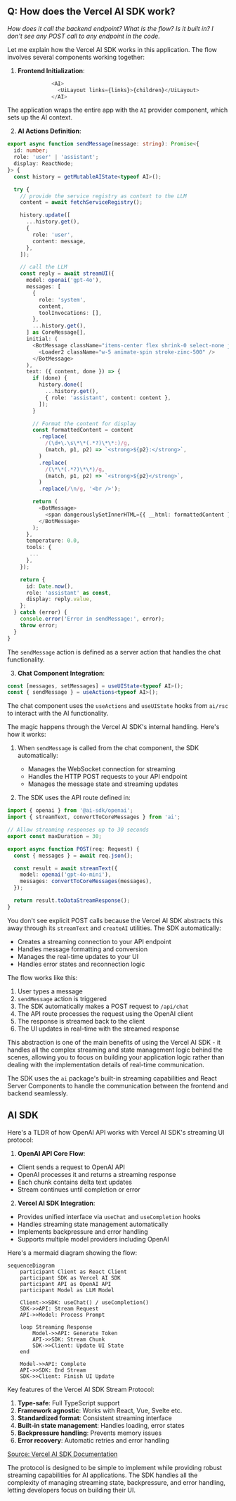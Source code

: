## Q: How does the Vercel AI SDK work?

_How does it call the backend endpoint? What is the flow? Is it built in? I don't see any POST call to any endpoint in the code._

Let me explain how the Vercel AI SDK works in this application. The flow involves several components working together:

1. **Frontend Initialization**:

```typescript
              <AI>
                <UiLayout links={links}>{children}</UiLayout>
              </AI>
```

The application wraps the entire app with the `AI` provider component, which sets up the AI context.

2. **AI Actions Definition**:

```typescript
export async function sendMessage(message: string): Promise<{
  id: number;
  role: 'user' | 'assistant';
  display: ReactNode;
}> {
  const history = getMutableAIState<typeof AI>();

  try {
    // provide the service registry as context to the LLM
    content = await fetchServiceRegistry();

    history.update([
      ...history.get(),
      {
        role: 'user',
        content: message,
      },
    ]);

    // call the LLM
    const reply = await streamUI({
      model: openai('gpt-4o'),
      messages: [
        {
          role: 'system',
          content,
          toolInvocations: [],
        },
        ...history.get(),
      ] as CoreMessage[],
      initial: (
        <BotMessage className="items-center flex shrink-0 select-none justify-center">
          <Loader2 className="w-5 animate-spin stroke-zinc-500" />
        </BotMessage>
      ),
      text: ({ content, done }) => {
        if (done) {
          history.done([
            ...history.get(),
            { role: 'assistant', content: content },
          ]);
        }

        // Format the content for display
        const formattedContent = content
          .replace(
            /(\d+\.\s\*\*(.*?)\*\*:)/g,
            (match, p1, p2) => `<strong>${p2}:</strong>`,
          )
          .replace(
            /(\*\*(.*?)\*\*)/g,
            (match, p1, p2) => `<strong>${p2}</strong>`,
          )
          .replace(/\n/g, '<br />');

        return (
          <BotMessage>
            <span dangerouslySetInnerHTML={{ __html: formattedContent }} />
          </BotMessage>
        );
      },
      temperature: 0.0,
      tools: {
       ...
      },
    });

    return {
      id: Date.now(),
      role: 'assistant' as const,
      display: reply.value,
    };
  } catch (error) {
    console.error('Error in sendMessage:', error);
    throw error;
  }
}
```

The `sendMessage` action is defined as a server action that handles the chat functionality.

3. **Chat Component Integration**:

```typescript
const [messages, setMessages] = useUIState<typeof AI>();
const { sendMessage } = useActions<typeof AI>();
```

The chat component uses the `useActions` and `useUIState` hooks from `ai/rsc` to interact with the AI functionality.

The magic happens through the Vercel AI SDK's internal handling. Here's how it works:

1. When `sendMessage` is called from the chat component, the SDK automatically:

   - Manages the WebSocket connection for streaming
   - Handles the HTTP POST requests to your API endpoint
   - Manages the message state and streaming updates

2. The SDK uses the API route defined in:

```typescript
import { openai } from '@ai-sdk/openai';
import { streamText, convertToCoreMessages } from 'ai';

// Allow streaming responses up to 30 seconds
export const maxDuration = 30;

export async function POST(req: Request) {
  const { messages } = await req.json();

  const result = await streamText({
    model: openai('gpt-4o-mini'),
    messages: convertToCoreMessages(messages),
  });

  return result.toDataStreamResponse();
}
```

You don't see explicit POST calls because the Vercel AI SDK abstracts this away through its `streamText` and `createAI` utilities. The SDK automatically:

- Creates a streaming connection to your API endpoint
- Handles message formatting and conversion
- Manages the real-time updates to your UI
- Handles error states and reconnection logic

The flow works like this:

1. User types a message
2. `sendMessage` action is triggered
3. The SDK automatically makes a POST request to `/api/chat`
4. The API route processes the request using the OpenAI client
5. The response is streamed back to the client
6. The UI updates in real-time with the streamed response

This abstraction is one of the main benefits of using the Vercel AI SDK - it handles all the complex streaming and state management logic behind the scenes, allowing you to focus on building your application logic rather than dealing with the implementation details of real-time communication.

The SDK uses the `ai` package's built-in streaming capabilities and React Server Components to handle the communication between the frontend and backend seamlessly.

## AI SDK

Here's a TLDR of how OpenAI API works with Vercel AI SDK's streaming UI protocol:

1. **OpenAI API Core Flow**:

- Client sends a request to OpenAI API
- OpenAI processes it and returns a streaming response
- Each chunk contains delta text updates
- Stream continues until completion or error

2. **Vercel AI SDK Integration**:

- Provides unified interface via `useChat` and `useCompletion` hooks
- Handles streaming state management automatically
- Implements backpressure and error handling
- Supports multiple model providers including OpenAI

Here's a mermaid diagram showing the flow:

```mermaid
sequenceDiagram
    participant Client as React Client
    participant SDK as Vercel AI SDK
    participant API as OpenAI API
    participant Model as LLM Model

    Client->>SDK: useChat() / useCompletion()
    SDK->>API: Stream Request
    API->>Model: Process Prompt

    loop Streaming Response
        Model->>API: Generate Token
        API->>SDK: Stream Chunk
        SDK->>Client: Update UI State
    end

    Model->>API: Complete
    API->>SDK: End Stream
    SDK->>Client: Finish UI Update
```

Key features of the Vercel AI SDK Stream Protocol:

1. **Type-safe**: Full TypeScript support
2. **Framework agnostic**: Works with React, Vue, Svelte etc.
3. **Standardized format**: Consistent streaming interface
4. **Built-in state management**: Handles loading, error states
5. **Backpressure handling**: Prevents memory issues
6. **Error recovery**: Automatic retries and error handling

[Source: Vercel AI SDK Documentation](https://sdk.vercel.ai/docs)

The protocol is designed to be simple to implement while providing robust streaming capabilities for AI applications. The SDK handles all the complexity of managing streaming state, backpressure, and error handling, letting developers focus on building their UI.
